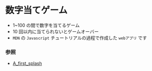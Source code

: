 # 数字当てゲーム

- 1~100 の間で数字を当てるゲーム
- 10 回以内に当てられないとゲームオーバー
- `MDN` の `Javascript` チュートリアルの過程で作成した `webアプリ` です

### 参照

- [A_first_splash](https://developer.mozilla.org/en-US/docs/Learn/JavaScript/First_steps/A_first_splash)
